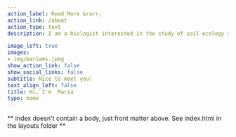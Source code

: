 ```yaml
---
action_label: Read More &rarr;
action_link: /about
action_type: text
description: I am a biologist interested in the study of soil ecology and biogeochemistry. Currently an intern with STRI-Panama at SWELTR, the soil warming project on Barro Colorado Island.

image_left: true
images:
- img/mariams.jpeg 
show_action_link: false
show_social_links: false
subtitle: Nice to meet you!
text_align_left: false
title: Hi, I'm  Maria 
type: home
---
```


** index doesn't contain a body, just front matter above.
See index.html in the layouts folder **
